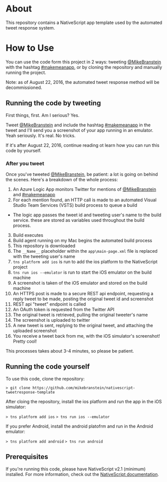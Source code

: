 # About

This repository contains a NativeScript app template used by the automated tweet response system. 

# How to Use

You can use the code form this project in 2 ways: tweeting [@MikeBranstein](https://twitter.com/mikebranstein) with the hashtag [#makemeanapp](https://twitter.com/search?q=%23makemeanapp), or by cloning the repository and manually running the project.

Note: as of August 22, 2016, the automated tweet response method will be decommissioned. 

## Running the code by tweeting

First things, first. Am I serious? Yes. 

Tweet [@MikeBranstein](https://twitter.com/mikebranstein) and include the hashtag [#makemeanapp](https://twitter.com/search?q=%23makemeanapp) in the tweet and I'll send you a screenshot of your app running in an emulator. Yeah seriously. It's real. No tricks. 

If it's after August 22, 2016, continue reading ot learn how you can run this code by yourself.

### After you tweet

Once you've tweeted [@MikeBranstein](https://twitter.com/mikebranstein), be patient: a lot is going on behind the scenes. Here's a breakdown of the whole process:
1. An Azure Logic App monitors Twitter for mentions of [@MikeBranstein](https://twitter.com/mikebranstein) and [#makemeanapp](https://twitter.com/search?q=%23makemeanapp) 
2. For each mention found, an HTTP call is made to an automated Visual Studio Team Services (VSTS) build process to queue a build
  * The logic app passes the tweet id and tweeting user's name to the build service. these are stored as variables used throughout the build process.
3. Build executes
  1. Build agent running on my Mac begins the automated build process
  2. This repository is downloaded
  3. The `__Name__` placeholder within the `app\main-page.xml` file is replaced with the tweeting user's name
  4. `tns platform add ios` is run to add the ios platform to the NativeScript project
  5. `tns run ios --emulator` is run to start the iOS emulator on the build machine
  6. A screenshot is taken of the iOS emulator and stored on the build machine
  7. An HTTPS post is made to a secure REST api endpoint, requesting a reply tweet to be made, posting the original tweet id and screenshot 
4. REST api "tweet" endpoint is called
  1. An OAuth token is requested from the Twitter API
  2. The original tweet is retrieved, pulling the original tweeter's name
  3. The screenshot is uploaded to twitter
  4. A new tweet is sent, replying to the original tweet, and attaching the uploaded screenshot
5. You receive a tweet back from me, with the iOS simulator's screenshot! Pretty cool!

This processes takes about 3-4 minutes, so please be patient. 

## Running the code yourself

To use this code, clone the repository:

`> git clone https://github.com/mikebranstein/nativescript-tweetresponse-template`

After cloing the repository, install the ios platform and run the app in the iOS simulator:

`> tns platform add ios`
`> tns run ios --emulator`

If you prefer Android, install the android platofrm and run in the Android emulator:

`> tns platform add android`
`> tns run android`

## Prerequisites

If you're running this code, please have NativeScript v2.1 (minimum) installed. For more information, check out the [NativeScript documentation](https://docs.nativescript.org).

